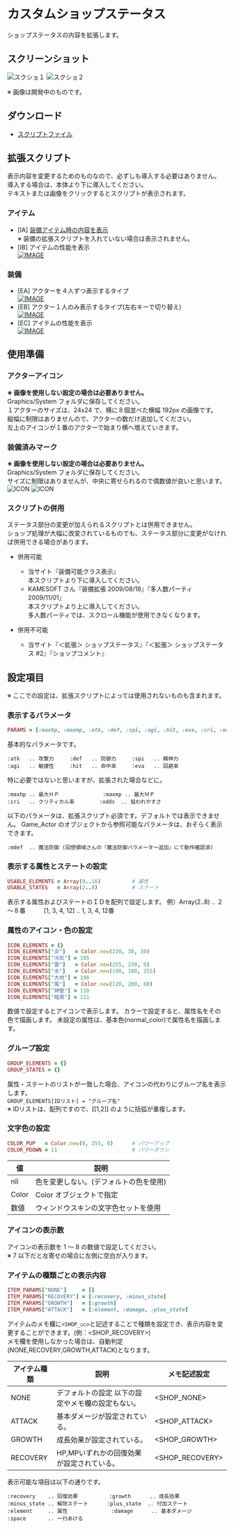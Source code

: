 # カスタムショップステータス

ショップステータスの内容を拡張します。

## スクリーンショット

![スクショ１](imgs/SS1204282124743.jpg)
![スクショ２](imgs/SS1204292182915.jpg)

※ 画像は開発中のものです。

## ダウンロード

- [スクリプトファイル](https://github.com/cacao-soft/RMVX/raw/main/CustomShopStatus/CustomShopStatus.rb)

## 拡張スクリプト

表示内容を変更するためのものなので、必ずしも導入する必要はありません。\
導入する場合は、本体より下に導入してください。\
テキストまたは画像をクリックするとスクリプトが表示されます。

### アイテム

- [IA] [装備アイテム時の内容を表示](https://raw.githubusercontent.com/cacao-soft/RMVX/main/CustomShopStatus/css_ia.rb)\
  ※ 装備の拡張スクリプトを入れていない場合は表示されません。
- [IB] アイテムの性能を表示\
  [![IMAGE](imgs/SS1204282092959.jpg)](https://raw.githubusercontent.com/cacao-soft/RMVX/main/CustomShopStatus/css_ib.rb)

### 装備

- [EA] アクターを４人ずつ表示するタイプ\
  [![IMAGE](imgs/SS1204282103735.jpg)](https://raw.githubusercontent.com/cacao-soft/RMVX/main/CustomShopStatus/css_ea.rb)
- [EB] アクター１人のみ表示するタイプ(左右キーで切り替え)\
  [![IMAGE](imgs/SS1205012194302.jpg)](https://raw.githubusercontent.com/cacao-soft/RMVX/main/CustomShopStatus/css_ea.rb)
- [EC] アイテムの性能を表示\
  [![IMAGE](imgs/SS1205152295339.jpg)](https://raw.githubusercontent.com/cacao-soft/RMVX/main/CustomShopStatus/css_ea.rb)

## 使用準備

### アクターアイコン

**※ 画像を使用しない設定の場合は必要ありません。**\
Graphics/System フォルダに保存してください。\
１アクターのサイズは、24x24 で、横に８個並べた横幅 192px の画像です。\
縦幅に制限はありませんので、アクターの数だけ追加してください。\
左上のアイコンが１番のアクターで始まり横へ増えていきます。

### 装備済みマーク

**※ 画像を使用しない設定の場合は必要ありません。**\
Graphics/System フォルダに保存してください。\
サイズに制限はありませんが、中央に寄せられるので偶数値が良いと思います。\
![ICON](imgs/equip1.png)
![ICON](imgs/equip2.png)

### スクリプトの併用

ステータス部分の変更が加えられるスクリプトとは併用できません。\
ショップ処理が大幅に改変されているものでも、ステータス部分に変更がなければ併用できる場合があります。

- 併用可能
  - 当サイト『装備可能クラス表示』\
    本スクリプトより下に導入してください。
  - KAMESOFT さん『装備拡張 2009/08/18』『多人数パーティ 2009/11/01』\
    本スクリプトより上に導入してください。\
    多人数パーティでは、スクロール機能が使用できなくなります。

- 併用不可能
  - 当サイト『＜拡張＞ ショップステータス』『＜拡張＞ ショップステータス #2』『ショップコメント』

## 設定項目

※ ここでの設定は、拡張スクリプトによっては使用されないものも含まれます。

### 表示するパラメータ

```ruby
PARAMS = [:maxhp, :maxmp, :atk, :def, :spi, :agi, :hit, :eva, :cri, :odds]
```

基本的なパラメータです。

```text
:atk   .. 攻撃力     :def   .. 防御力     :spi   .. 精神力
:agi   .. 敏捷性     :hit   .. 命中率     :eva   .. 回避率
```

特に必要ではないと思いますが、拡張された場合などに。

```text
:maxhp .. 最大ＨＰ              :maxmp .. 最大ＭＰ
:cri   .. クリティカル率        :odds  .. 狙われやすさ
```

以下のパラメータは、拡張スクリプト必須です。デフォルトでは表示できません。
Game_Actor のオブジェクトから参照可能なパラメータは、おそらく表示できます。

```text
:mdef  .. 魔法防御 (回想領域さんの『魔法防御パラメーター追加』にて動作確認済)
```

### 表示する属性とステートの設定

```ruby
USABLE_ELEMENTS = Array(9..16)          # 属性
USABLE_STATES   = Array(2..8)           # ステート
```

表示する属性およびステートのＩＤを配列で設定します。
例）Array(2..8) .. ２～８番　　　[1, 3, 4, 12] .. 1, 3, 4, 12番

### 属性のアイコン・色の設定

```ruby
ICON_ELEMENTS = {}
ICON_ELEMENTS["炎"]   = Color.new(230, 30, 30)
ICON_ELEMENTS["冷気"] = 105
ICON_ELEMENTS["雷"]   = Color.new(255, 230, 0)
ICON_ELEMENTS["水"]   = Color.new(100, 180, 255)
ICON_ELEMENTS["大地"] = 108
ICON_ELEMENTS["風"]   = Color.new(120, 200, 60)
ICON_ELEMENTS["神聖"] = 110
ICON_ELEMENTS["暗黒"] = 111
```

数値で設定するとアイコンで表示します。
カラーで設定すると、属性名をその色で描画します。
未設定の属性は、基本色(normal_color)で属性名を描画します。

### グループ設定

```ruby
GROUP_ELEMENTS = {}
GROUP_STATES = {}
```

属性・ステートのリストが一致した場合、アイコンの代わりにグループ名を表示します。\
`GROUP_ELEMENTS[IDリスト] = "グループ名"`\
※ IDリストは、配列ですので、[[1,2]] のように括弧が重複します。

### 文字色の設定

```ruby
COLOR_PUP   = Color.new(0, 255, 0)      # パワーアップ
COLOR_PDOWN = 11                        # パワーダウン
```

|値|説明|
|-|-|
|nil|色を変更しない。(デフォルトの色を使用)|
|Color|Color オブジェクトで指定|
|数値|ウィンドウスキンの文字色セットを使用|

### アイコンの表示数

アイコンの表示数を 1 ～ 8 の数値で設定してください。\
※ 7 以下だと左寄せの場合に左側に空白が入ります。

### アイテムの種類ごとの表示内容

```ruby
ITEM_PARAMS["NONE"]     = []
ITEM_PARAMS["RECOVERY"] = [:recovery, :minus_state]
ITEM_PARAMS["GROWTH"]   = [:growth]
ITEM_PARAMS["ATTACK"]   = [:element, :damage, :plus_state]
```

アイテムのメモ欄に`<SHOP_○○>`と記述することで種類を設定でき、表示内容を変更することができます。(例：<SHOP_RECOVERY>)\
メモ欄を使用しなかった場合は、自動判定(NONE,RECOVERY,GROWTH,ATTACK)となります。

|アイテム種類|説明|メモ記述設定|
|-|-|-|
|NONE|デフォルトの設定 以下の設定やメモ欄の設定もない。|<SHOP_NONE>|
|ATTACK|基本ダメージが設定されている。|<SHOP_ATTACK>|
|GROWTH|成長効果が設定されている。|<SHOP_GROWTH>|
|RECOVERY|HP,MPいずれかの回復効果が設定されている。|<SHOP_RECOVERY>|

表示可能な項目は以下の通りです。

```text
:recovery    .. 回復効果          :growth      .. 成長効果
:minus_state .. 解除ステート      :plus_state  .. 付加ステート
:element     .. 属性              :damage      .. 基本ダメージ
:space       .. 一行あける
```
